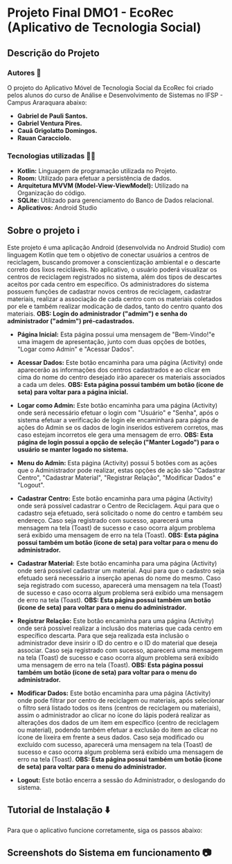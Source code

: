 # Projeto Final DMO1 - EcoRec (Aplicativo de Tecnologia Social)

## Descrição do Projeto

### Autores 👤

O projeto do Aplicativo Móvel de Tecnologia Social da EcoRec foi criado pelos alunos do curso de Análise e Desenvolvimento de Sistemas no IFSP - Campus Araraquara abaixo:
- **Gabriel de Pauli Santos.**
- **Gabriel Ventura Pires.**
- **Cauã Grigolatto Domingos.**
- **Rauan Caracciolo.**

### Tecnologias utilizadas 👩‍💻

- **Kotlin:** Linguagem de programação utilizada no Projeto.
- **Room:** Utilizado para efetuar a persistência de dados.
- **Arquitetura MVVM (Model-View-ViewModel):** Utilizado na Organização do código.
- **SQLite:** Utilizado para gerenciamento do Banco de Dados relacional.
- **Aplicativos:** Android Studio

## Sobre o projeto ℹ

Este projeto é uma aplicação Android (desenvolvida no Android Studio) com linguagem Kotlin que tem o objetivo de conectar usuários a centros de reciclagem, buscando promover a conscientização ambiental e o descarte correto dos lixos recicláveis. No aplicativo, o usuário poderá visualizar os centros de reciclagem registrados no sistema, além dos tipos de descartes aceitos por cada centro em específico. Os administradores do sistema possuem funções de cadastrar novos centros de reciclagem, cadastrar materiais, realizar a associação de cada centro com os materiais coletados por ele e também realizar modicação de dados, tanto do centro quanto dos materiais.
**OBS: Login do administrador ("admim") e senha do administrador ("admim") pré-cadastrados.**

- **Página Inicial:** Esta página possui uma mensagem de "Bem-Vindo!"e uma imagem de apresentação, junto com duas opções de botões, "Logar como Admin" e "Acessar Dados".

- **Acessar Dados:** Este botão encaminha para uma página (Activity) onde aparecerão as informações dos centros cadastrados e ao clicar em cima do nome do centro desejado irão aparecer os materiais associados a cada um deles. **OBS: Esta página possui também um botão (ícone de seta) para voltar para a página inicial.** 

- **Logar como Admin:** Este botão encaminha para uma página (Activity) onde será necessário efetuar o login com "Usuário" e "Senha", após o sistema efetuar a verificação de login ele encaminhará para página de ações do Admin se os dados de login inseridos estiverem corretos, mas caso estejam incorretos ele gera uma mensagem de erro. **OBS: Esta página de login possui a opção de seleção ("Manter Logado") para o usuário se manter logado no sistema.**

- **Menu do Admin:** Esta página (Activity) possui 5 botões com as ações que o Administrador pode realizar, estas opções de ação são "Cadastrar Centro", "Cadastrar Material", "Registrar Relação", "Modificar Dados" e "Logout".

- **Cadastrar Centro:** Este botão encaminha para uma página (Activity) onde será possível cadastrar o Centro de Reciclagem. Aqui para que o cadastro seja efetuado, será solicitado o nome do centro e também seu endereço. Caso seja registrado com sucesso, aparecerá uma mensagem na tela (Toast) de sucesso e caso ocorra algum problema será exibido uma mensagem de erro na tela (Toast). **OBS: Esta página possui também um botão (ícone de seta) para voltar para o menu do administrador.** 

- **Cadastrar Material:** Este botão encaminha para uma página (Activity) onde será possível cadastrar um material. Aqui para que o cadastro seja efetuado será necessário a inserção apenas do nome do mesmo. Caso seja registrado com sucesso, aparecerá uma mensagem na tela (Toast) de sucesso e caso ocorra algum problema será exibido uma mensagem de erro na tela (Toast). **OBS: Esta página possui também um botão (ícone de seta) para voltar para o menu do administrador.** 
 
- **Registrar Relação:** Este botão encaminha para uma página (Activity) onde será possível realizar a inclusão dos materias que cada centro em específico descarta. Para que seja realizada esta inclusão o administrador deve insirir o ID do centro e o ID do material que deseja associar. Caso seja registrado com sucesso, aparecerá uma mensagem na tela (Toast) de sucesso e caso ocorra algum problema será exibido uma mensagem de erro na tela (Toast). **OBS: Esta página possui também um botão (ícone de seta) para voltar para o menu do administrador.** 

- **Modificar Dados:** Este botão encaminha para uma página (Activity) onde pode filtrar por centro de reciclagem ou materiais, após selecionar o filtro será listado todos os itens (centros de reciclagem ou materiais), assim o administrador ao clicar no ícone do lápis poderá realizar as alterações dos dados de um item em específico (centro de reciclagem ou material), podendo também efetuar a exclusão do item ao clicar no ícone de lixeira em frente a seus dados. Caso seja modificado ou excluído com sucesso, aparecerá uma mensagem na tela (Toast) de sucesso e caso ocorra algum problema será exibido uma mensagem de erro na tela (Toast). **OBS: Esta página possui também um botão (ícone de seta) para voltar para o menu do administrador.** 
 
- **Logout:** Este botão encerra a sessão do Administrador, o deslogando do sistema.

## Tutorial de Instalação ⬇️

Para que o aplicativo funcione corretamente, siga os passos abaixo:


## Screenshots do Sistema em funcionamento 📷

